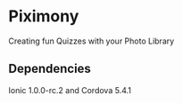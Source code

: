 # Piximony
Creating fun Quizzes with your Photo Library

## Dependencies

Ionic 1.0.0-rc.2 and Cordova 5.4.1
